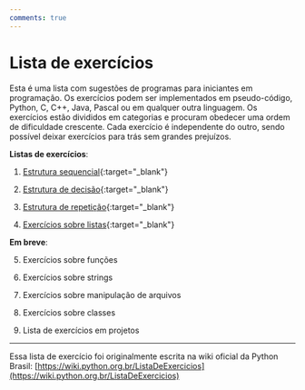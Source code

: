 ```yaml
---
comments: true
---
```


# Lista de exercícios

Esta é uma lista com sugestões de programas para iniciantes em programação. Os exercícios podem ser implementados em pseudo-código, Python, C, C++, Java, Pascal ou em qualquer outra linguagem. Os exercícios estão divididos em categorias e procuram obedecer uma ordem de dificuldade crescente. Cada exercício é independente do outro, sendo possível deixar exercícios para trás sem grandes prejuízos.


**Listas de exercícios**:

1. [Estrutura sequencial](01_estrutura_sequencial.md){:target="_blank"}

2. [Estrutura de decisão](02_estrutura_de_decisao.md){:target="_blank"}

3. [Estrutura de repetição](03_estrutura_de_repeticao.md){:target="_blank"}

4. [Exercícios sobre listas](04_listas.md){:target="_blank"}

**Em breve**:

5. Exercícios sobre funções

6. Exercícios sobre strings

7. Exercícios sobre manipulação de arquivos

8. Exercícios sobre classes

9. Lista de exercícios em projetos


---

Essa lista de exercício foi originalmente escrita na wiki oficial da Python Brasil: [https://wiki.python.org.br/ListaDeExercicios](https://wiki.python.org.br/ListaDeExercicios)
